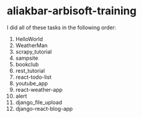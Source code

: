 # aliakbar-arbisoft-training

I did all of these tasks in the following order:

1. HelloWorld
2. WeatherMan
3. scrapy_tutorial
4. sampsite
5. bookclub
6. rest_tutorial
7. react-todo-list
8. youtube_app
9. react-weather-app
10. alert
11. django_file_upload
12. django-react-blog-app
